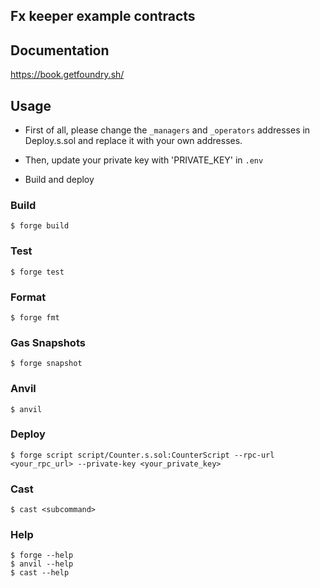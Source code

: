 ## Fx keeper example contracts



## Documentation

https://book.getfoundry.sh/

## Usage

- First of all, please change the `_managers` and `_operators` addresses in Deploy.s.sol and replace it with your own addresses.

- Then, update your private key with 'PRIVATE_KEY' in `.env`

- Build and deploy

### Build

```shell
$ forge build
```

### Test

```shell
$ forge test
```

### Format

```shell
$ forge fmt
```

### Gas Snapshots

```shell
$ forge snapshot
```

### Anvil

```shell
$ anvil
```

### Deploy

```shell
$ forge script script/Counter.s.sol:CounterScript --rpc-url <your_rpc_url> --private-key <your_private_key>
```

### Cast

```shell
$ cast <subcommand>
```

### Help

```shell
$ forge --help
$ anvil --help
$ cast --help
```
